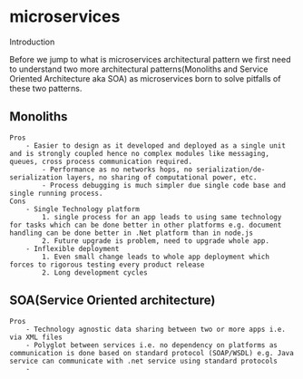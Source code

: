 # microservices
Introduction

Before we jump to what is microservices architectural pattern we first need to understand two more architectural patterns(Monoliths and Service Oriented Architecture aka SOA) as microservices born to solve pitfalls of these two patterns.  
 
 ## Monoliths
	Pros	
		- Easier to design as it developed and deployed as a single unit and is strongly coupled hence no complex modules like messaging, queues, cross process communication required. 
        	- Performance as no networks hops, no serialization/de-serialization layers, no sharing of computational power, etc.
        	- Process debugging is much simpler due single code base and single running process.
	Cons
		- Single Technology platform
			1. single process for an app leads to using same technology for tasks which can be done better in other platforms e.g. document handling can be done better in .Net platform than in node.js
			2. Future upgrade is problem, need to upgrade whole app.
		- Inflexible deployment
			1. Even small change leads to whole app deployment which forces to rigorous testing every product release
			2. Long development cycles
		
 ## SOA(Service Oriented architecture)
	Pros
		- Technology agnostic data sharing between two or more apps i.e. via XML files
		- Polyglot between services i.e. no dependency on platforms as communication is done based on standard protocol (SOAP/WSDL) e.g. Java service can communicate with .net service using standard protocols
        - 
